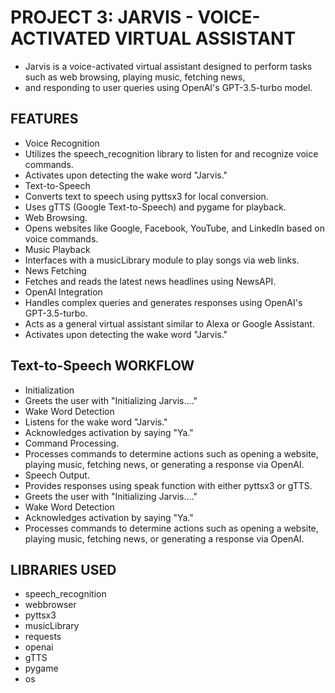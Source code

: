 # PROJECT 3: JARVIS - VOICE-ACTIVATED VIRTUAL ASSISTANT
* Jarvis is a voice-activated virtual assistant designed to perform tasks such as web browsing, playing music, fetching news,
* and responding to user queries using OpenAI's GPT-3.5-turbo model.
## FEATURES
* Voice Recognition
* Utilizes the speech_recognition library to listen for and recognize voice commands.
* Activates upon detecting the wake word "Jarvis."
* Text-to-Speech
* Converts text to speech using pyttsx3 for local conversion.
* Uses gTTS (Google Text-to-Speech) and pygame for playback.
* Web Browsing.
* Opens websites like Google, Facebook, YouTube, and LinkedIn based on voice commands.
* Music Playback
* Interfaces with a musicLibrary module to play songs via web links.
* News Fetching
* Fetches and reads the latest news headlines using NewsAPI.
* OpenAI Integration
* Handles complex queries and generates responses using OpenAI's GPT-3.5-turbo.
* Acts as a general virtual assistant similar to Alexa or Google Assistant.
* Activates upon detecting the wake word "Jarvis."

## Text-to-Speech WORKFLOW
* Initialization
* Greets the user with "Initializing Jarvis...."
* Wake Word Detection
* Listens for the wake word "Jarvis."
* Acknowledges activation by saying "Ya."
* Command Processing.
* Processes commands to determine actions such as opening a website, playing music, fetching news, or generating a response via OpenAI.
* Speech Output.
* Provides responses using speak function with either pyttsx3 or gTTS.
* Greets the user with "Initializing Jarvis...."
* Wake Word Detection
* Acknowledges activation by saying "Ya."
* Processes commands to determine actions such as opening a website, playing music, fetching news, or generating a response via OpenAI. 

## LIBRARIES USED
* speech_recognition
* webbrowser
* pyttsx3
* musicLibrary
* requests
* openai
* gTTS
* pygame
* os
